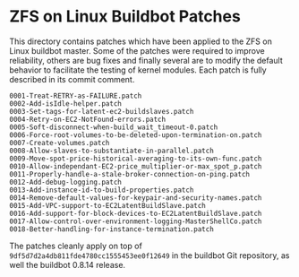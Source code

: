 # ZFS on Linux Buildbot Patches

This directory contains patches which have been applied to the ZFS on
Linux buildbot master.  Some of the patches were required to improve
reliability, others are bug fixes and finally several are to modify
the default behavior to facilitate the testing of kernel modules.
Each patch is fully described in its commit comment.

```
0001-Treat-RETRY-as-FAILURE.patch
0002-Add-isIdle-helper.patch
0003-Set-tags-for-latent-ec2-buildslaves.patch
0004-Retry-on-EC2-NotFound-errors.patch
0005-Soft-disconnect-when-build_wait_timeout-0.patch
0006-Force-root-volumes-to-be-deleted-upon-termination-on.patch
0007-Create-volumes.patch
0008-Allow-slaves-to-substantiate-in-parallel.patch
0009-Move-spot-price-historical-averaging-to-its-own-func.patch
0010-Allow-independant-EC2-price_multiplier-or-max_spot_p.patch
0011-Properly-handle-a-stale-broker-connection-on-ping.patch
0012-Add-debug-logging.patch
0013-Add-instance-id-to-build-properties.patch
0014-Remove-default-values-for-keypair-and-security-names.patch
0015-Add-VPC-support-to-EC2LatentBuildSlave.patch
0016-Add-support-for-block-devices-to-EC2LatentBuildSlave.patch
0017-Allow-control-over-environment-logging-MasterShellCo.patch
0018-Better-handling-for-instance-termination.patch
```

The patches cleanly apply on top of `9df5d7d2a4db811fde4780cc1555453ee0f12649`
in the buildbot Git repository, as well the buildbot 0.8.14 release.
